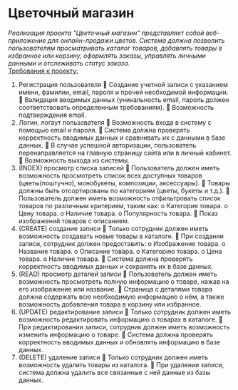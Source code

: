 # Цветочный магазин
<i>Реализация проекта "Цветочный магазин" представляет собой веб-приложение для онлайн-продажи цветов. Система должна позволить пользователям просматривать каталог товаров, добавлять товары в избранное или корзину, оформлять заказы, управлять личными данными и отслеживать статус заказа.</i>
<br><u>Требования к проекту:</u>
1.	Регистрация пользователя
	Создание учетной записи с указанием имени, фамилии, email, пароля и прочей необходимой информации.
	Валидация вводимых данных (уникальность email, пароль должен соответствовать определенным требованиям).
	Возможность подтверждения email.
2.	Логин, логаут пользователя
	Возможность входа в систему с помощью email и пароля.
	Система должна проверять корректность вводимых данных и сравнивать их с данными в базе данных.
	В случае успешной авторизации, пользователь перенаправляется на главную страницу сайта или в личный кабинет.
	Возможность выхода из системы.
3.	(INDEX) просмотр списка записей
	Пользователь должен иметь возможность просмотреть список всех доступных товаров (цветы(поштучно), монобукеты, композиции, аксессуары).
	Товары должны быть отсортированы по категориям (цветы, букеты и т.д.).
	Пользователь должен иметь возможность отфильтровать список товаров по различным критериям, таким как:
o	Категория товара.
o	Цену товара.
o	Наличие товара.
o	Популярность товара.
	Показ изображений товаров с описанием.
4.	(CREATE) создание записи
	Только сотрудник должен иметь возможность создавать новые товары в каталоге.
	При создании записи, сотрудник должен предоставить:
o	Изображение товара.
o	Название товара.
o	Описание товара.
o	Категорию товара.
o	Цена товара.
o	Наличие товара.
	Система должна проверять корректность вводимых данных и сохранять их в базе данных.
5.	(READ) просмотр деталей записи
	Пользователь должен иметь возможность просмотреть полную информацию о товаре, нажав на его изображение или название.
	Страница с деталями товара должна содержать всю необходимую информацию о нём, а также возможность добавления товара в корзину или избранное.
6.	(UPDATE) редактирование записи
	Только сотрудник должен иметь возможность редактировать информацию о товарах в каталоге.
	При редактировании записи, сотрудник должен иметь возможность изменить информацию о товаре.
	Система должна проверять корректность вводимых данных и обновлять информацию в базе данных.
7.	(DELETE) удаление записи
	Только сотрудник должен иметь возможность удалить товары из каталога.
	При удалении записи, система должна удалить все связанные с ней данные из базы данных.
